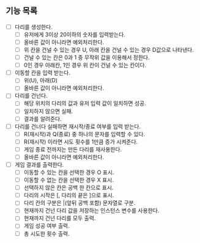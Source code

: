## 기능 목록
- [ ] 다리를 생성한다.
    - [ ] 유저에게 3이상 20이하의 숫자를 입력받는다.
    - [ ] 올바른 값이 아니라면 예외처리한다.
    - [ ] 위 칸을 건널 수 있는 경우 U, 아래 칸을 건널 수 있는 경우 D값으로 나타낸다.
    - [ ] 건널 수 있는 칸은 0과 1 중 무작위 값을 이용해서 정한다.
    - [ ] 0인 경우 아래칸, 1인 경우 위 칸이 건널 수 있는 칸이다. 
- [ ] 이동할 칸을 입력 받는다.
    - [ ] 위(U), 아래(D)
    - [ ] 올바른 값이 아니라면 예외처리한다.
- [ ] 다리를 건넌다.
    - [ ] 해당 위치의 다리의 값과 유저 입력 값이 일치하면 성공.
    - [ ] 일치하지 않으면 실패.
    - [ ] 결과를 알려준다.
- [ ] 다리를 건너다 실패하면 재시작/종료 여부를 입력 받는다.
    - [ ] R(재시작)과 Q(종료) 중 하나의 문자를 입력할 수 있다.
    - [ ] R(재시작) 이라면 시도 횟수를 1만큼 증가 시켜준다.
    - [ ] 게임 종료 전까지는 만든 다리를 재사용한다.
    - [ ] 올바른 값이 아니라면 예외처리한다.

- [ ] 게임 결과를 출력한다.
  - [ ] 이동할 수 있는 칸을 선택한 경우 O 표시.
  - [ ] 이동할 수 없는 칸을 선택한 경우 X 표시.
  - [ ] 선택하지 않은 칸은 공백 한 칸으로 표시.
  - [ ] 다리의 시작은 [, 다리의 끝은 ]으로 표시.
  - [ ] 다리 칸의 구분은 |(앞뒤 공백 포함) 문자열로 구분.
  - [ ] 현재까지 건넌 다리 값을 저장하는 인스턴스 변수를 사용한다.
  - [ ] 현재까지 건넌 다리를 모두 출력.
  - [ ] 게임 성공 여부 출력.
  - [ ] 총 시도한 횟수 출력. 
